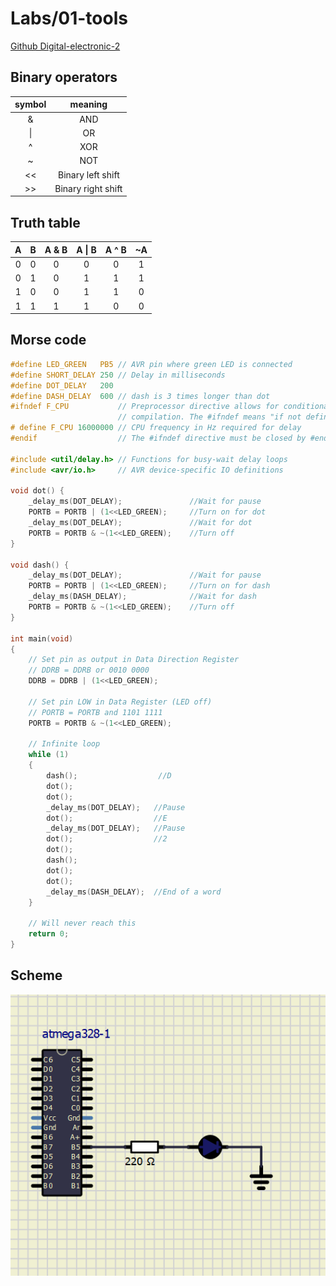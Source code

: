 # Labs/01-tools

[Github Digital-electronic-2](https://github.com/Dan5049/Digital-electronic-2)

## Binary operators

| **symbol** | **meaning** |
| :-: | :-: | 
| & | AND |
| \| | OR | 
| ^ | XOR | 
| ~ | NOT | 
| << | Binary left shift | 
| >> | Binary right shift | 


## Truth table
| **A** | **B** | **A & B** | **A \| B** | **A ^ B** | **~A** |
| :-: | :-: | :-: | :-: | :-: | :-: |
| 0 | 0 | 0 | 0 | 0 | 1 |
| 0 | 1 | 0 | 1 | 1 | 1 |
| 1 | 0 | 0 | 1 | 1 | 0 |
| 1 | 1 | 1 | 1 | 0 | 0 |

## Morse code

```c
#define LED_GREEN   PB5 // AVR pin where green LED is connected
#define SHORT_DELAY 250 // Delay in milliseconds
#define DOT_DELAY   200
#define DASH_DELAY  600 // dash is 3 times longer than dot
#ifndef F_CPU           // Preprocessor directive allows for conditional
                        // compilation. The #ifndef means "if not defined".
# define F_CPU 16000000 // CPU frequency in Hz required for delay
#endif                  // The #ifndef directive must be closed by #endif

#include <util/delay.h> // Functions for busy-wait delay loops
#include <avr/io.h>     // AVR device-specific IO definitions

void dot() {
	_delay_ms(DOT_DELAY);               //Wait for pause
	PORTB = PORTB | (1<<LED_GREEN);     //Turn on for dot
	_delay_ms(DOT_DELAY);               //Wait for dot
	PORTB = PORTB & ~(1<<LED_GREEN);    //Turn off
}

void dash() {
	_delay_ms(DOT_DELAY);               //Wait for pause
	PORTB = PORTB | (1<<LED_GREEN);     //Turn on for dash
	_delay_ms(DASH_DELAY);              //Wait for dash
	PORTB = PORTB & ~(1<<LED_GREEN);    //Turn off
}

int main(void)
{
    // Set pin as output in Data Direction Register
    // DDRB = DDRB or 0010 0000
    DDRB = DDRB | (1<<LED_GREEN);

    // Set pin LOW in Data Register (LED off)
    // PORTB = PORTB and 1101 1111
    PORTB = PORTB & ~(1<<LED_GREEN);

    // Infinite loop
    while (1)
    {
		dash();                  //D
		dot();
		dot();
		_delay_ms(DOT_DELAY);   //Pause
		dot();                  //E
		_delay_ms(DOT_DELAY);   //Pause
		dot();                  //2
		dot();
		dash();
		dot();
		dot();
		_delay_ms(DASH_DELAY);  //End of a word
    }

    // Will never reach this
    return 0;
}
```

## Scheme
![Scheme](images/Circuit.png)


